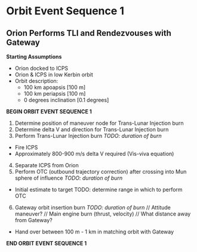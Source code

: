 # Orbit Event Sequence 1
## Orion Performs TLI and Rendezvouses with Gateway 

**Starting Assumptions**
- Orion docked to ICPS
- Orion & ICPS in low Kerbin orbit
- Orbit description:
  - 100 km apoapsis [100 m]
  - 100 km periapsis [100 m]
  - 0 degrees inclination [0.1 degrees]


**BEGIN ORBIT EVENT SEQUENCE 1**

1. Determine position of maneuver node for Trans-Lunar Injection burn
2. Determine delta V and direction for Trans-Lunar Injection burn
3. Perform Trans-Lunar Injection burn
  *TODO: duration of burn*
  - Fire ICPS
  - Approximately 800-900 m/s delta V required (Vis-viva equation)
4. Separate ICPS from Orion
5. Perform OTC (outbound trajectory correction) after crossing into Mun sphere of influence
  *TODO: duration of burn*
  - Initial estimate to target
  TODO: determine range in which to perform OTC
6. Gateway orbit insertion burn
  *TODO: duration of burn*
  // Attitude maneuver?
  // Main engine burn (thrust, velocity)
  // What distance away from Gateway?
  - Hand over between 100 m - 1 km in matching orbit with Gateway

**END ORBIT EVENT SEQUENCE 1**
